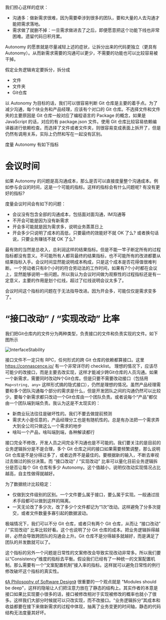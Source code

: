 我们担心这样的症状：

* 沟通多：做新需求很难，因为需要牵涉到很多的团队，要和大量的人去沟通才能把需求落地。
* 需求做了就删不掉：一旦需求做进去了之后，即便愿意把这个功能下线也非常困难。遗留代码日积月累。

Autonomy 的愿景就是尽量减轻上述的症状，让拆分出来的代码更独立（更具有Autonomy）。从而新需求需要的沟通可以更少，不需要的功能也可以比较容易被干掉。

假定业务逻辑肯定要拆分，拆分成

* 文件
* 文件夹
* Git仓库

以 Autonomy 为目标的话，我们可以很容易判断 Git 仓库是主要的着手点。为了减少沟通，每个块业务和产品经理，应该有个对口的 Git 仓库。不选择文件和文件夹的主要原因是 Git 仓库一般对应了编程语言的 Package 的概念，如果是 JavaScript 的话，对应的有 package.json 文件。使用 Git 仓库比较容易依赖编译器进行依赖检查。而选择了文件或者文件夹，则很容易变成表面上拆开了，但是仍然有调用关系，实际上仍然和写在一起没有区别。

度量 Autonomy 有如下指标

# 会议时间

如果 Autonomy 的问题是高沟通成本，那么是否可以直接度量整个沟通成本。例如参与会议的时间，这是一个可能的指标。这样的指标会有什么问题呢? 有没有更好的指标?

度量会议时间会有如下的问题：

* 会议没有包含全部的沟通成本，包括面对面沟通，IM沟通等
* 不开会可能是因为没有新需求
* 开会多可能就是因为需求多，说明业务蒸蒸日上
* 开会多少只说明了成本的高低，只要最终的效能好不就 OK 了么? 或者换句话说，只要业务赚钱不就 OK 了么?

最有效的当然是总收入，总利润这样的结果指标。但是不能一竿子断定所有的过程指标都没有意义。不可能所有人都背最终的结果指标，也不可能所有的改进都要从结果指标入手。会议时间显然能说明成本构成，只是这个成本是否花得值很难判断。一个劳动者只有8个小时的符合劳动法的工作时间，如果有7个小时都在会议上，显然能够说明一些问题。所以我认为会议时间做为观察性的过程指标还是有一定意义，主要的作用是划个红线，超过了红线说明会议太多了。

会议时间这个指标的问题在于无法指导改进。因为开会多，可能仅仅是需求变多了。

# “接口改动” / “实现改动” 比率

我们把Git仓库内的文件分为两种类型，负责接口的文件和负责实现的文件。如下图所示

![InterfaceStability](./InterfaceStability.drawio.svg)

接口文件不一定只有 RPC，任何形式的跨 Git 仓库的依赖都算接口。这里 https://connascence.io/ 有一个非常详尽的 checklist。
理想的情况下，应该尽可能少的改接口，而是主要去改实现，这样才能减少跨Git仓库的人员沟通。如果一个新需求，需要同时改动N个Git仓库。但是只要不需要改动接口（包括用 `Map<string, any>` 这样形式搞的隐式接口），仍然是理想的情况。虽然产品经理需要和多个团队沟通每个部分的需求是什么，但是开发团队之间的沟通仍然可以比较少。要每个新需求都只改动一个Git仓库由一个团队负责。或者说每个“产品”都仅由一个团队端到端负责。我认为这是不太现实的：

* 新商业玩法往往是破坏性的。我们不要去做提前预测
* 需求大小是任意的，产品经理分工也是有随机性的。总是有办法把一个需求弄大到全公司只做这么一个需求的地步
* 啥叫一个产品，啥叫端到端，各种解读都行

接口完全不修改，开发人员之间完全不沟通也是不可能的。我们要关注的是目前的业务逻辑拆分是不是合理，多个 Git 仓库之间的接口如果需要频繁调整，那么说明 Git 仓库是不是分得过多了，或者边界不是最佳的。要根据新的输入，不断去审视过去做过的拆分决策。而 “接口改动” / “实现改动” 比率可以量化目前业务逻辑拆分是否让每个 Git 仓库有多少 Autonomy。这个值越小，说明仅改动实现情况占比越高，自主性做得就越好。

为了数据统计比较稳定：

* 仅做到文件级别的区别。一个文件要么属于接口，要么属于实现。一般通过技术手段都可以做到这样的隔离。
* 一天无论改了多少次，改了多少个文件都记为“1次”改动。这样避免了分多次提交，或者文件数量多寡引起的数据波动。

极端情况下，我们可以不分 Git 仓库，或者只有两个 Git 仓库，从而让 “接口改动” / “实现改动” 比率比较好看。这个也说明了分 Git 仓库的成本。把业务逻辑拆得越碎，必然会导致跨团队的沟通会上升。Git 仓库不是分得越多就越好，而是满足了团队的并发数就可以了。

这个指标的另外一个问题是日常性的文案修改会导致实现改动非常多。所以我们要以“Consistency”维度的指标去平衡。假设我们已经有了一种统一的文案配置机制。那么需要有一个“文案配置机制”接入率的指标。这样就可以避免日常性的例行修改破坏这个指标的真实性。

[《A Philosophy of Software Design》](https://www.amazon.com/Philosophy-Software-Design-John-Ousterhout/dp/1732102201) 很重要的一个观点就是 "Modules should be deep"，这样的隐喻让人们把注意力放在了静态的结构上。其实作者的本意是接口如果比实现要小很多的话，接口被修改相对于实现被修改的概率也就小了很多。这样我们大部分时候就可以只改实现，而不改接口。“业务逻辑拆分”其成本和收益都要在接下来做新需求的过程中体现，抽离了业务变更的时间轴，静态的代码结构无法度量其好坏。